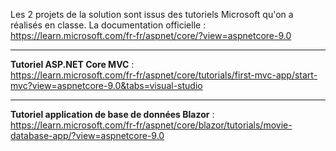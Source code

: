 Les 2 projets de la solution sont issus des tutoriels Microsoft qu'on a réalisés en classe.
La documentation officielle : https://learn.microsoft.com/fr-fr/aspnet/core/?view=aspnetcore-9.0

___ 

**Tutoriel  ASP.NET Core MVC** : <br/>
https://learn.microsoft.com/fr-fr/aspnet/core/tutorials/first-mvc-app/start-mvc?view=aspnetcore-9.0&tabs=visual-studio

___

**Tutoriel application de base de données Blazor** : <br/>
https://learn.microsoft.com/fr-fr/aspnet/core/blazor/tutorials/movie-database-app/?view=aspnetcore-9.0
